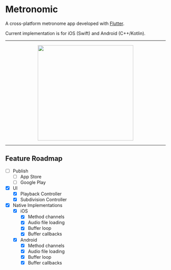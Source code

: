 # Metronomic

A cross-platform metronome app developed with [Flutter](https://flutter.dev/).

Current implementation is for iOS (Swift) and Android (C++/Kotlin).

---

<div align="center">
  <img src="https://github.com/LvnL/metronomic/assets/39525477/4019440c-07d1-406d-b508-2a16957e7d76" width="300"/>
</div>

---

## Feature Roadmap
- [ ] Publish
  - [ ] App Store
  - [ ] Google Play
- [x] UI
  - [x] Playback Controller
  - [x] Subdivision Controller
- [x] Native Implementations
  - [x] iOS
    - [x] Method channels
    - [x] Audio file loading
    - [x] Buffer loop
    - [x] Buffer callbacks
  - [x] Android
    - [x] Method channels
    - [x] Audio file loading
    - [x] Buffer loop
    - [x] Buffer callbacks
